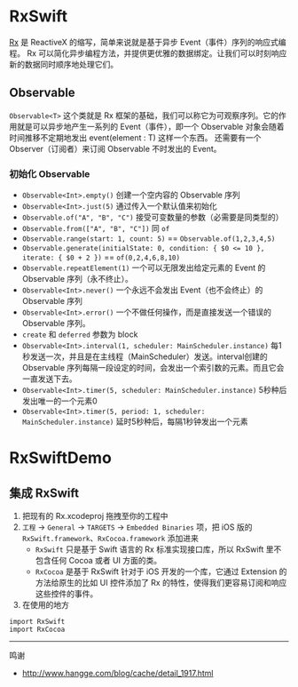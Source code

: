 # RxSwift

[Rx](http://reactivex.io) 是 ReactiveX 的缩写，简单来说就是基于异步 Event（事件）序列的响应式编程。
Rx 可以简化异步编程方法，并提供更优雅的数据绑定。让我们可以时刻响应新的数据同时顺序地处理它们。

## Observable

`Observable<T>` 这个类就是 Rx 框架的基础，我们可以称它为可观察序列。它的作用就是可以异步地产生一系列的 Event（事件），即一个 Observable<T> 对象会随着时间推移不定期地发出 event(element : T) 这样一个东西。
还需要有一个 Observer（订阅者）来订阅 Observable<T> 不时发出的 Event。

### 初始化 Observable

+ `Observable<Int>.empty()` 创建一个空内容的 Observable 序列
+ `Observable<Int>.just(5)` 通过传入一个默认值来初始化
+ `Observable.of("A", "B", "C")` 接受可变数量的参数（必需要是同类型的）
+ `Observable.from(["A", "B", "C"])` 同 `of`
+ `Observable.range(start: 1, count: 5)` == `Observable.of(1,2,3,4,5)`
+ `Observable.generate(initialState: 0, condition: { $0 <= 10 }, iterate: { $0 + 2 })` == `of(0,2,4,6,8,10)`
+ `Observable.repeatElement(1)` 一个可以无限发出给定元素的 Event 的 Observable 序列（永不终止）。 
+ `Observable<Int>.never()` 一个永远不会发出 Event（也不会终止）的 Observable 序列
+ `Observable<Int>.error()` 一个不做任何操作，而是直接发送一个错误的 Observable 序列。
+ `create` 和 `deferred` 参数为 block
+ `Observable<Int>.interval(1, scheduler: MainScheduler.instance)` 每1秒发送一次，并且是在主线程（MainScheduler）发送。interval创建的 Observable 序列每隔一段设定的时间，会发出一个索引数的元素。而且它会一直发送下去。
+ `Observable<Int>.timer(5, scheduler: MainScheduler.instance)` 5秒种后发出唯一的一个元素0
+ `Observable<Int>.timer(5, period: 1, scheduler: MainScheduler.instance)` 延时5秒种后，每隔1秒钟发出一个元素





# RxSwiftDemo

## 集成 RxSwift

1. 把现有的 Rx.xcodeproj 拖拽至你的工程中
2. `工程` -> `General` -> `TARGETS` -> `Embedded Binaries` 项，把 iOS 版的 `RxSwift.framework`、`RxCocoa.framework` 添加进来
	+ `RxSwift` 只是基于 Swift 语言的 Rx 标准实现接口库，所以 RxSwift 里不包含任何 Cocoa 或者 UI 方面的类。
	+ `RxCocoa` 是基于 RxSwift 针对于 iOS 开发的一个库，它通过 Extension 的方法给原生的比如 UI 控件添加了 Rx 的特性，使得我们更容易订阅和响应这些控件的事件。
3. 在使用的地方 
```
import RxSwift
import RxCocoa
```




---

鸣谢

+ http://www.hangge.com/blog/cache/detail_1917.html